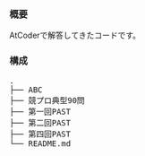 ### 概要
AtCoderで解答してきたコードです。

### 構成
<pre>
.
├── ABC
├── 競プロ典型90問
├── 第一回PAST
├── 第二回PAST
├── 第四回PAST
└── README.md
</pre>

